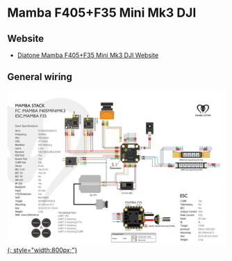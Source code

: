 # Mamba F405+F35 Mini Mk3 DJI

## Website

- [Diatone Mamba F405+F35 Mini Mk3 DJI Website](https://www.diatone.us/products/mamba-f405-mini-dji-f35-3-6s-flight-controller-stack)

## General wiring

[![Diatone Mamba F405+F35 Mini Mk3 DJI Stack](images/F405MINIMK3_F35PRO_DJI.jpg){: style="width:800px;"}](images/F405MINIMK3_F35PRO_DJI.jpg)
